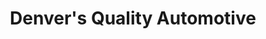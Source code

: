 ---
title: "Denver's Quality Automotive"
url: /wheat-ridge/denvers-quality-automotive/
shop: Autowerkstatt
---